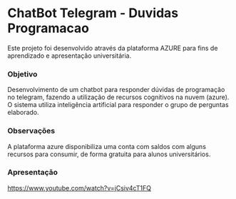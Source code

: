# ChatBot Telegram - Duvidas Programacao

Este projeto foi desenvolvido através da plataforma AZURE para fins de aprendizado e apresentação universitária.

### Objetivo
Desenvolvimento de um chatbot para responder dúvidas de programação no telegram, fazendo a utilização de recursos cognitivos na nuvem (azure). O sistema utiliza inteligência artificial para responder o grupo de perguntas elaborado.

### Observações
A plataforma azure disponibiliza uma conta com saldos com alguns recursos para consumir, de forma gratuita para alunos universitários.

### Apresentação
https://www.youtube.com/watch?v=jCsiv4cT1FQ
